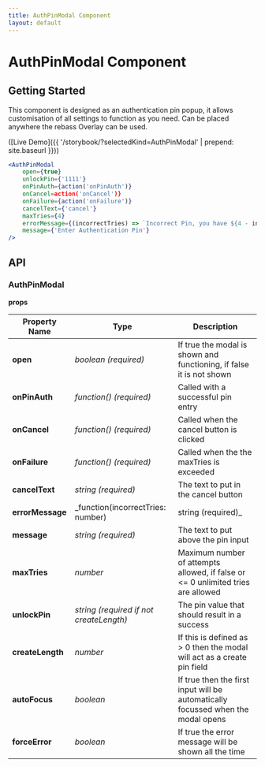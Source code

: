 ```yaml
---
title: AuthPinModal Component
layout: default
---
```


# AuthPinModal Component

## Getting Started

This component is designed as an authentication pin popup, it allows customisation of all settings to function as you need.
Can be placed anywhere the rebass Overlay can be used.

([Live Demo]({{ '/storybook/?selectedKind=AuthPinModal' | prepend: site.baseurl }}))

```jsx
<AuthPinModal 
	open={true}
	unlockPin={'1111'}
	onPinAuth={action('onPinAuth')}
	onCancel=action('onCancel')}
	onFailure={action('onFailure')}
	cancelText={'cancel'}
	maxTries={4}
	errorMessage={(incorrectTries) => `Incorrect Pin, you have ${4 - incorrectTries} attempts left.`}
	message={'Enter Authentication Pin'}
/>
```

## API

### AuthPinModal

__props__

| Property Name | Type | Description |
| --- | --- | --- | 
| __open__ |  _boolean (required)_ | If true the modal is shown and functioning, if false it is not shown |
| __onPinAuth__ |  _function() (required)_ | Called with a successful pin entry |
| __onCancel__ |  _function() (required)_ | Called when the cancel button is clicked |
| __onFailure__ |  _function() (required)_ | Called when the the maxTries is exceeded |
| __cancelText__ |  _string (required)_ | The text to put in the cancel button |
| __errorMessage__ |  _function(incorrectTries: number) | string (required)_ | This function should return the error message to display when at least one incorrect attempt has been made, or if a string is provided the string is used. |
| __message__ |  _string (required)_ | The text to put above the pin input |
| __maxTries__ |  _number_ | Maximum number of attempts allowed, if false or <= 0 unlimited tries are allowed |
| __unlockPin__ |  _string (required if not createLength)_ | The pin value that should result in a success |
| __createLength__ |  _number_ | If this is defined as > 0 then the modal will act as a create pin field |
| __autoFocus__ |  _boolean_ | If true then the first input will be automatically focussed when the modal opens |
| __forceError__ |  _boolean_ | If true the error message will be shown all the time |
